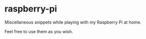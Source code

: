 # raspberry-pi
Miscellaneous snippets while playing with my Raspberry Pi at home.

Feel free to use them as you wish.

